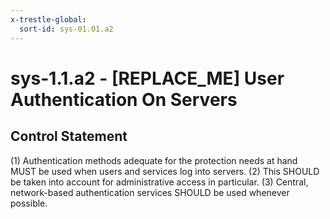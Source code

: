 ```yaml
---
x-trestle-global:
  sort-id: sys-01.01.a2
---
```


# sys-1.1.a2 - \[REPLACE_ME\] User Authentication On Servers

## Control Statement

(1) Authentication methods adequate for the protection needs at hand MUST be used when users and services log into servers. (2) This SHOULD be taken into account for administrative access in particular. (3) Central, network-based authentication services SHOULD be used whenever possible.
